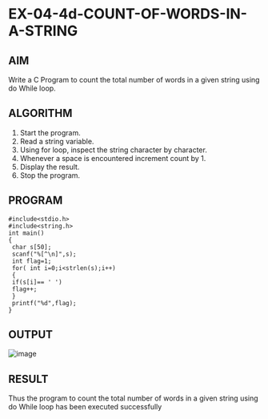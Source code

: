 # EX-04-4d-COUNT-OF-WORDS-IN-A-STRING
## AIM 
Write a C Program to count the total number of words in a given string using do While loop. 
## ALGORITHM 
1. Start the program. 
2. Read a string variable. 
3. Using for loop, inspect the string character by character. 
4. Whenever a space is encountered increment count by 1. 
5. Display the result. 
6. Stop the program. 
## PROGRAM 
```
#include<stdio.h> 
#include<string.h> 
int main() 
{ 
 char s[50]; 
 scanf("%[^\n]",s); 
 int flag=1; 
 for( int i=0;i<strlen(s);i++) 
 { 
 if(s[i]== ' ') 
 flag++; 
 } 
 printf("%d",flag); 
}
```
## OUTPUT
![image](https://github.com/Yogabharathi3/EX-04-4d-COUNT-OF-WORDS-IN-A-STRING/assets/118899387/e84985ff-1bac-4f28-bb13-ceade5c468bf)
## RESULT 
Thus the program to count the total number of words in a given string using do 
While loop has been executed successfully
